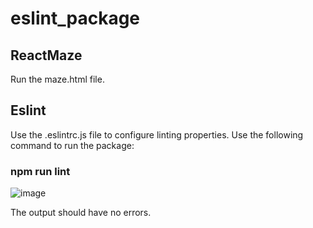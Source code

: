 # eslint_package

## ReactMaze
Run the maze.html file. 

## Eslint
Use the .eslintrc.js file to configure linting properties.
Use the following command to run the package: 
### npm run lint

![image](https://user-images.githubusercontent.com/59905458/111889938-87c1c200-89aa-11eb-9943-8be5873ef912.png)

The output should have no errors.
